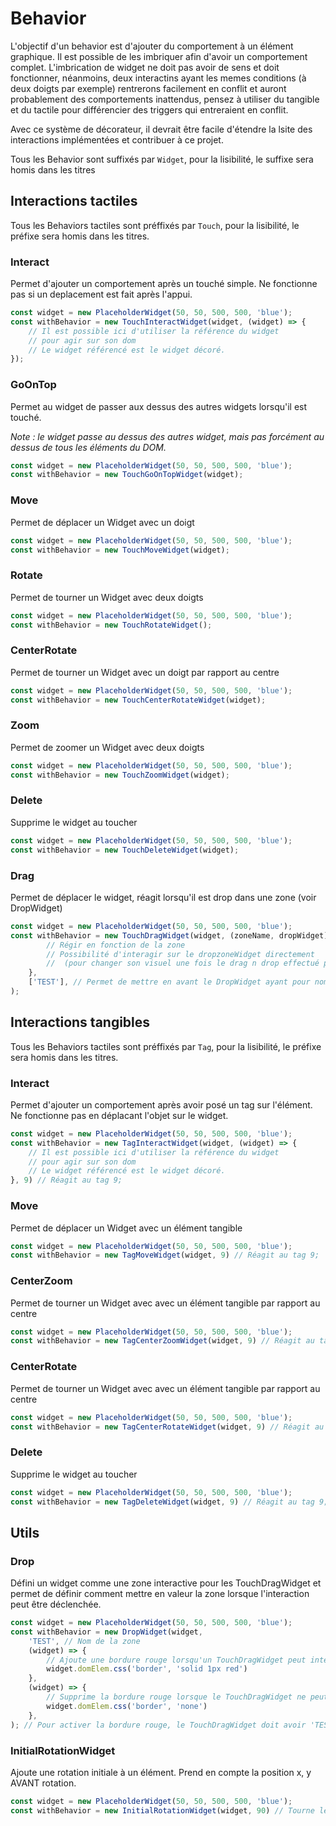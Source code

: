 # Behavior
L'objectif d'un behavior est d'ajouter du comportement à un élément graphique. Il est possible de les imbriquer afin d'avoir un comportement complet.
L'imbrication de widget ne doit pas avoir de sens et doit fonctionner, néanmoins, deux interactins ayant les memes conditions (à deux doigts par exemple) rentrerons facilement en conflit et auront probablement des comportements inattendus, pensez à utiliser du tangible et du tactile pour différencier des triggers qui entreraient en conflit.

Avec ce système de décorateur, il devrait être facile d'étendre la lsite des interactions implémentées et contribuer à ce projet.

Tous les Behavior sont suffixés par `Widget`, pour la lisibilité, le suffixe sera homis dans les titres 


## Interactions tactiles
Tous les Behaviors tactiles sont préffixés par `Touch`, pour la lisibilité, le préfixe sera homis dans les titres.

### Interact
Permet d'ajouter un comportement après un touché simple. Ne fonctionne pas si un deplacement est fait après l'appui.
```typescript
const widget = new PlaceholderWidget(50, 50, 500, 500, 'blue');
const withBehavior = new TouchInteractWidget(widget, (widget) => {
    // Il est possible ici d'utiliser la référence du widget
    // pour agir sur son dom
    // Le widget référencé est le widget décoré.
});
```

### GoOnTop
Permet au widget de passer aux dessus des autres widgets lorsqu'il est touché.

_Note : le widget passe au dessus des autres widget, mais pas forcément au dessus de tous les éléments du DOM._
```typescript
const widget = new PlaceholderWidget(50, 50, 500, 500, 'blue');
const withBehavior = new TouchGoOnTopWidget(widget);
```

### Move
Permet de déplacer un Widget avec un doigt
```typescript
const widget = new PlaceholderWidget(50, 50, 500, 500, 'blue');
const withBehavior = new TouchMoveWidget(widget);
```

### Rotate
Permet de tourner un Widget avec deux doigts
```typescript
const widget = new PlaceholderWidget(50, 50, 500, 500, 'blue');
const withBehavior = new TouchRotateWidget();
```

### CenterRotate
Permet de tourner un Widget avec un doigt par rapport au centre
```typescript
const widget = new PlaceholderWidget(50, 50, 500, 500, 'blue');
const withBehavior = new TouchCenterRotateWidget(widget);
```

### Zoom
Permet de zoomer un Widget avec deux doigts
```typescript
const widget = new PlaceholderWidget(50, 50, 500, 500, 'blue');
const withBehavior = new TouchZoomWidget(widget);
```

### Delete
Supprime le widget au toucher
```typescript
const widget = new PlaceholderWidget(50, 50, 500, 500, 'blue');
const withBehavior = new TouchDeleteWidget(widget);
```

### Drag
Permet de déplacer le widget, réagit lorsqu'il est drop dans une zone (voir DropWidget)

```typescript
const widget = new PlaceholderWidget(50, 50, 500, 500, 'blue');
const withBehavior = new TouchDragWidget(widget, (zoneName, dropWidget) => {
        // Régir en fonction de la zone
        // Possibilité d'interagir sur le dropzoneWidget directement 
        //  (pour changer son visuel une fois le drag n drop effectué par exemple)
    }, 
    ['TEST'], // Permet de mettre en avant le DropWidget ayant pour nom de zone 'TEST' si celui-ci implémente les méthodes associés
);
```


## Interactions tangibles
Tous les Behaviors tactiles sont préffixés par `Tag`, pour la lisibilité, le préfixe sera homis dans les titres.

### Interact
Permet d'ajouter un comportement après avoir posé un tag sur l'élément. Ne fonctionne pas en déplacant l'objet sur le widget.
```typescript
const widget = new PlaceholderWidget(50, 50, 500, 500, 'blue');
const withBehavior = new TagInteractWidget(widget, (widget) => {
    // Il est possible ici d'utiliser la référence du widget
    // pour agir sur son dom
    // Le widget référencé est le widget décoré.
}, 9) // Réagit au tag 9;
```

### Move
Permet de déplacer un Widget avec un élément tangible
```typescript
const widget = new PlaceholderWidget(50, 50, 500, 500, 'blue');
const withBehavior = new TagMoveWidget(widget, 9) // Réagit au tag 9;
```

### CenterZoom
Permet de tourner un Widget avec avec un élément tangible par rapport au centre
```typescript
const widget = new PlaceholderWidget(50, 50, 500, 500, 'blue');
const withBehavior = new TagCenterZoomWidget(widget, 9) // Réagit au tag 9;
```

### CenterRotate
Permet de tourner un Widget avec avec un élément tangible par rapport au centre
```typescript
const widget = new PlaceholderWidget(50, 50, 500, 500, 'blue');
const withBehavior = new TagCenterRotateWidget(widget, 9) // Réagit au tag 9;
```

### Delete
Supprime le widget au toucher
```typescript
const widget = new PlaceholderWidget(50, 50, 500, 500, 'blue');
const withBehavior = new TagDeleteWidget(widget, 9) // Réagit au tag 9;
```

## Utils

### Drop
Défini un widget comme une zone interactive pour les TouchDragWidget et permet de définir comment mettre en valeur la zone lorsque l'interaction peut être déclenchée.

```typescript
const widget = new PlaceholderWidget(50, 50, 500, 500, 'blue');
const withBehavior = new DropWidget(widget,
    'TEST', // Nom de la zone 
    (widget) => {
        // Ajoute une bordure rouge lorsqu'un TouchDragWidget peut interagir avec cette zone
        widget.domElem.css('border', 'solid 1px red') 
    },
    (widget) => {
        // Supprime la bordure rouge lorsque le TouchDragWidget ne peut plus interagir avec cette zone
        widget.domElem.css('border', 'none')
    },
); // Pour activer la bordure rouge, le TouchDragWidget doit avoir 'TEST' dans sa liste zoneForInteractions
```

### InitialRotationWidget
Ajoute une rotation initiale à un élément. Prend en compte la position x, y AVANT rotation.
```typescript
const widget = new PlaceholderWidget(50, 50, 500, 500, 'blue');
const withBehavior = new InitialRotationWidget(widget, 90) // Tourne le widget à 90°
```

